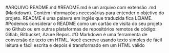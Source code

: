 #ARQUIVO README.md
#README.md é um arquivo com extensão .md (Markdown). Contém informações necessárias para entender o objetivo do projeto. README é uma palavra em inglês que traduzida fica LEIAME.
#Podemos considerar o README como um cartão de visita do seu projeto no Github ou em outras plataformas de repositórios remotos de código: Gitlab, Bitbucket, Azure Repos.
#O Markdown é uma ferramenta de conversão de texto em HTML. Você escreve usando texto simples de fácil leitura e fácil escrita e depois é transformado em um HTML válido
